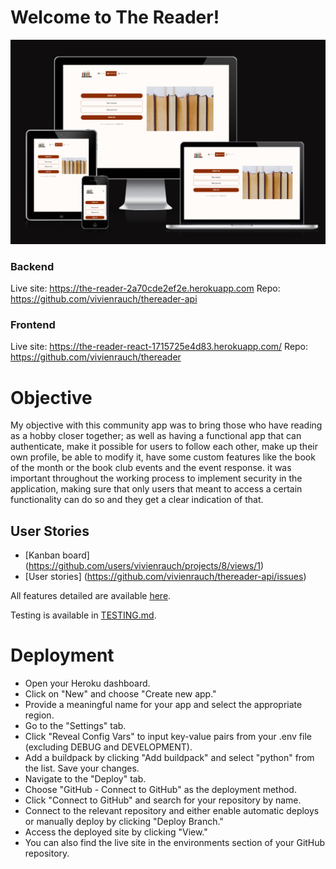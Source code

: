 # Welcome to The Reader!

![amiresponsive](docs/amiresponsive.png)

### **Backend**

Live site: https://the-reader-2a70cde2ef2e.herokuapp.com
Repo: https://github.com/vivienrauch/thereader-api

### **Frontend**
Live site: https://the-reader-react-1715725e4d83.herokuapp.com/
Repo: https://github.com/vivienrauch/thereader

# **Objective**

My objective with this community app was to bring those who have reading as a hobby closer together;
as well as having a functional app that can authenticate, make it possible for users to follow each other, make up their own profile, be able to modify it, have some custom features like the book of the month or the book club events and the event response.
it was important throughout the working process to implement security in the application, making sure that only users that meant to access a certain functionality can do so and they get a clear indication of that.

## **User Stories**

- [Kanban board] (https://github.com/users/vivienrauch/projects/8/views/1)
- [User stories] (https://github.com/vivienrauch/thereader-api/issues)

All features detailed are available [here](https://github.com/vivienrauch/thereader/blob/main/README.md).

Testing is available in [TESTING.md](TESTING.md).

# **Deployment**

- Open your Heroku dashboard.
- Click on "New" and choose "Create new app."
- Provide a meaningful name for your app and select the appropriate region.
- Go to the "Settings" tab.
- Click "Reveal Config Vars" to input key-value pairs from your .env file (excluding DEBUG and DEVELOPMENT).
- Add a buildpack by clicking "Add buildpack" and select "python" from the list. Save your changes.
- Navigate to the "Deploy" tab.
- Choose "GitHub - Connect to GitHub" as the deployment method.
- Click "Connect to GitHub" and search for your repository by name.
- Connect to the relevant repository and either enable automatic deploys or manually deploy by clicking "Deploy Branch."
- Access the deployed site by clicking "View."
- You can also find the live site in the environments section of your GitHub repository.